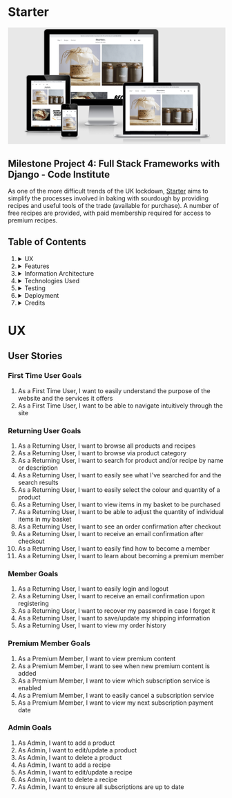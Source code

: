 # Starter

![Home Responsive](./static/images/readme-images/home-responsive.png)
## Milestone Project 4: Full Stack Frameworks with Django - Code Institute
As one of the more difficult trends of the UK lockdown, [Starter](#) aims to simplify the processes involved in baking with sourdough by providing recipes and useful tools of the trade (available for purchase). A number of free recipes are provided, with paid membership required for access to premium recipes.


## Table of Contents

1. <details><summary>UX</summary>

   - [User Stories](#user-stories)

     - [First Time User Goals](#first-time-user-goals)
     - [Returning User Goals](#returning-user-goals)
     - [Member Goals](#returning-user-goals)
     - [Premium Member Goals](#premium-member-goals)
     - [Admin](#admin-goals)

   - [Design](#design)
     - [Colour Scheme](#colour-scheme)
     - [Typography](#typography)
     - [Imagery](#imagery)
     - [Icons](#icons)
     - [Layout](#layout)
     - [Styling](#styling)
     - [Wireframes](#wireframes)
         </details>

2. <details><summary>Features</summary>

   - [Existing Features](#existing-features)

     - [Elements on every page](#elements-on-every-page)
     - [Shop](#shop)
     - [Product Details](#product-details)
     - [Basket](#basket)
     - [Product Checkout](#checkout)
     - [Recipes](#recipes)
     - [Recipe](#recipe)
     - [Premium](#add-plant-page)
     - [Subscription Checkout](#subscription-checkout)
     - [Stripe Subscription Checkout](#stripe-subscription-checkout)
     - [User Account](#user-acccount)
     - [Subscription Settings][#subscription-settings]
     - [Allauth Pages][#allauth-pages]

   - [Features Left to Implement](#features-left-to-implement)
     </details>

3. <details><summary>Information Architecture
   </summary>

   - [Database Choice](#database-choice)

   - [Collections Data Structure](#collections-data-structure)

   </details>

4. <details><summary>Technologies Used
   </summary>

   - [Languages](#languages)

   - [Frameworks, Libraries & Programs Used](#frameworks,-libraries-&-programs-used)

   </details>

5. <details><summary>Testing
   </summary>

   - [testing.md](./testing.md)

   </details>

6. <details><summary>Deployment
   </summary>

   - [Requirements](#requirements)

   - [Making a Local Clone on Gitpod](#making-a-local-clone-on-gitpod)

   - [Heroku Deployment](#heroku-deployment)

   </details>

7. <details><summary>Credits
   </summary>

   - [Content](#content)

   - [Media](#media)

   - [Code](#code)

   - [Acknowledgements](#acknowledgements)
   </details>


# UX

## User Stories

### First Time User Goals

1. As a First Time User, I want to easily understand the purpose of the website and the services it offers
2. As a First Time User, I want to be able to navigate intuitively through the site


### Returning User Goals

1. As a Returning User, I want to browse all products and recipes
2. As a Returning User, I want to browse via product category
3. As a Returning User, I want to search for product and/or recipe by name or description
4. As a Returning User, I want to easily see what I've searched for and the search results
5. As a Returning User, I want to easily select the colour and quantity of a product
6. As a Returning User, I want to view items in my basket to be purchased
7. As a Returning User, I want to be able to adjust the quantity of individual items in my basket 
8. As a Returning User, I want to see an order confirmation after checkout
9. As a Returning User, I want to receive an email confirmation after checkout
10. As a Returning User, I want to easily find how to become a member
11. As a Returning User, I want to learn about becoming a premium member


### Member Goals

1. As a Returning User, I want to easily login and logout
2. As a Returning User, I want to receive an email confirmation upon registering
3. As a Returning User, I want to recover my password in case I forget it
4. As a Returning User, I want to save/update my shipping information
5. As a Returning User, I want to view my order history


### Premium Member Goals

1. As a Premium Member, I want to view premium content 
2. As a Premium Member, I want to see when new premium content is added
3. As a Premium Member, I want to view which subscription service is enabled
4. As a Premium Member, I want to easily cancel a subscription service
5. As a Premium Member, I want to view my next subscription payment date


### Admin Goals

1. As Admin, I want to add a product
2. As Admin, I want to edit/update a product
3. As Admin, I want to delete a product
4. As Admin, I want to add a recipe 
5. As Admin, I want to edit/update a recipe 
6. As Admin, I want to delete a recipe
7. As Admin, I want to ensure all subscriptions are up to date




